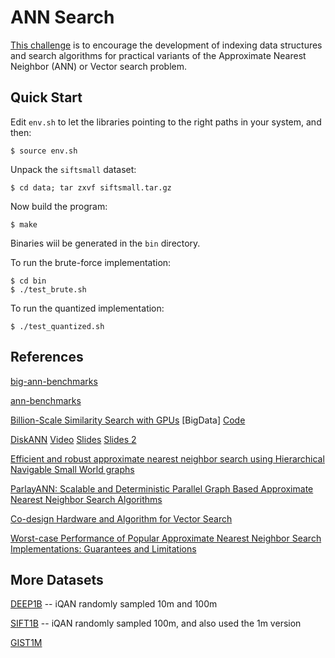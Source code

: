 # ANN Search
[This challenge](https://big-ann-benchmarks.com/neurips23.html) is to encourage the development of indexing data structures and search algorithms 
for practical variants of the Approximate Nearest Neighbor (ANN) or Vector search problem. 

## Quick Start

Edit `env.sh` to let the libraries pointing to the right paths in your system, and then:

    $ source env.sh

Unpack the `siftsmall` dataset:

    $ cd data; tar zxvf siftsmall.tar.gz

Now build the program:

    $ make

Binaries wiil be generated in the `bin` directory.

To run the brute-force implementation:

    $ cd bin
    $ ./test_brute.sh

To run the quantized implementation:

    $ ./test_quantized.sh


## References

[big-ann-benchmarks](https://github.com/harsha-simhadri/big-ann-benchmarks/tree/main)

[ann-benchmarks](https://ann-benchmarks.com/)

[Billion-Scale Similarity Search with GPUs](https://arxiv.org/abs/1702.08734) [BigData] [Code](https://github.com/facebookresearch/faiss)

[DiskANN](https://proceedings.neurips.cc/paper_files/paper/2019/file/09853c7fb1d3f8ee67a61b6bf4a7f8e6-Paper.pdf) 
[Video](https://www.microsoft.com/en-us/research/video/research-talk-approximate-nearest-neighbor-search-systems-at-scale/)
[Slides](https://cvpr.thecvf.com/media/cvpr-2023/Slides/18545_SzZdLZD.pdf)
[Slides 2](https://people.csail.mit.edu/jshun/6506-s24/lectures/lecture21-2.pdf)

[Efficient and robust approximate nearest neighbor search using Hierarchical Navigable Small World graphs](https://arxiv.org/ftp/arxiv/papers/1603/1603.09320.pdf)

[ParlayANN: Scalable and Deterministic Parallel Graph Based Approximate Nearest Neighbor Search Algorithms](https://arxiv.org/pdf/2305.04359.pdf)

[Co-design Hardware and Algorithm for Vector Search](https://dl.acm.org/doi/pdf/10.1145/3581784.3607045)

[Worst-case Performance of Popular Approximate Nearest Neighbor Search Implementations: Guarantees and Limitations](https://proceedings.neurips.cc/paper_files/paper/2023/file/d0ac28b79816b51124fcc804b2496a36-Paper-Conference.pdf)

## More Datasets

[DEEP1B](https://www.tensorflow.org/datasets/catalog/deep1b) -- iQAN randomly sampled 10m and 100m

[SIFT1B](https://www.tensorflow.org/datasets/catalog/sift1m) -- iQAN randomly sampled 100m, and also used the 1m version

[GIST1M](http://corpus-texmex.irisa.fr/)

